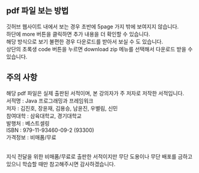 ## pdf 파일 보는 방법
깃허브 웹사이트 내에서 보는 경우 초반에 5page 가지 밖에 보여지지 않습니다. <br>
하단에 more 버튼을 클릭하면 추가 내용을 더 확인할 수 있습니다.<br>
해당 방식으로 보기 불편한 경우 다운로드를 받아서 보실 수 도 있습니다. <br>
상단의 초록생 code 버튼을 누르면 download zip 메뉴를 선택해서 다운로드 받을 수 있습니다.

## 주의 사항
해당 pdf 파일은 실제 출판된 서적이며, 본 강의자가 주 저자로 저작한 서적입니다. <br>
서적명 : Java 프로그래밍과 프레임워크 <br>
저자 : 김진호, 장윤재, 김용승, 남윤진, 우별림, 신민 <br>
참여대학 : 삼육대학교, 경기대학교 <br>
발행처 : 베스트셀링 <br>
ISBN : 979-11-93460-09-2 (93300) <br>
가격정보 : 비매품/무료 <br>

<br>
지식 전달을 위한 비매품/무료로 출판한 서적이지만 무단 도용이나 무단 배포를 금하고 있으니 학습할 때만 참고해주시면 감사하겠습니다.

